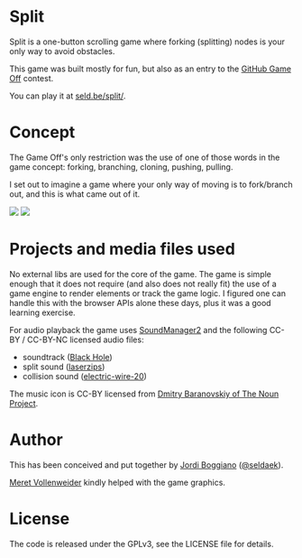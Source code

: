 # Split

Split is a one-button scrolling game where forking (splitting) nodes is your only way to avoid obstacles.

This game was built mostly for fun, but also as an entry to the [GitHub Game Off](https://github.com/blog/1303-github-game-off) contest.

You can play it at [seld.be/split/](http://seld.be/split/).

# Concept

The Game Off's only restriction was the use of one of those words in the game concept: forking, branching, cloning, pushing, pulling.

I set out to imagine a game where your only way of moving is to fork/branch out, and this is what came out of it.

![](https://dl.dropbox.com/u/1634226/split/screenshot1.png)
![](https://dl.dropbox.com/u/1634226/split/screenshot2.png)

# Projects and media files used

No external libs are used for the core of the game. The game is simple enough that it does not require (and also does not really fit) the use of a game engine to render elements or track the game logic. I figured one can handle this with the browser APIs alone these days, plus it was a good learning exercise.

For audio playback the game uses [SoundManager2](http://www.schillmania.com/projects/soundmanager2/) and the following CC-BY / CC-BY-NC licensed audio files:

- soundtrack ([Black Hole](http://www.jamendo.com/en/track/135925/black-hole))
- split sound ([laserzips](http://www.freesound.org/people/bennychico11/sounds/125111/))
- collision sound ([electric-wire-20](http://www.freesound.org/people/Glaneur%20de%20sons/sounds/34169/))

The music icon is CC-BY licensed from [Dmitry Baranovskiy of The Noun Project](http://thenounproject.com/noun/music/#icon-No5029).

# Author

This has been conceived and put together by [Jordi Boggiano](http://seld.be/) ([@seldaek](https://twitter.com/seldaek)).

[Meret Vollenweider](http://meret.com) kindly helped with the game graphics.

# License

The code is released under the GPLv3, see the LICENSE file for details.
